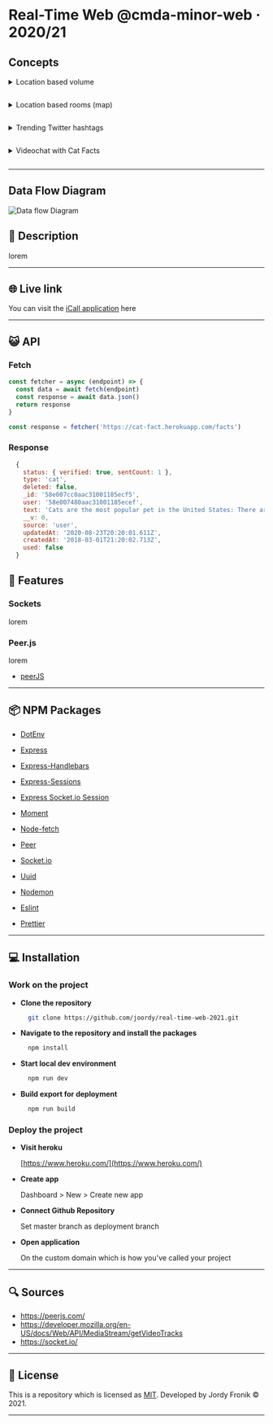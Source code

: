 # Real-Time Web @cmda-minor-web · 2020/21

## **Concepts**

<details style="margin: 1em 0;">
  <summary style="margin: 1em 0;">Location based volume</summary>

![Location based volume](https://user-images.githubusercontent.com/48051912/114401933-a5e2a280-9ba3-11eb-9f24-d344fb150063.png)

</details>

<details style="margin: 1em 0;">
  <summary style="margin: 1em 0;">Location based rooms (map)</summary>

![Location based rooms (map)](https://user-images.githubusercontent.com/48051912/114401928-a54a0c00-9ba3-11eb-9542-4e321f737c30.png)

</details>

<details style="margin: 1em 0;">
  <summary style="margin: 1em 0;">Trending Twitter hashtags</summary>

![Trending Twitter hashtags](https://user-images.githubusercontent.com/48051912/114401919-a418df00-9ba3-11eb-96a4-f957322c5011.png)

</details>

<details style="margin: 1em 0;">
  <summary style="margin: 1em 0;">Videochat with Cat Facts</summary>

Image Coming Soon

</details>

<!-- Possible ideas:

- Real time live coder (codepen?)
- Zoom/Skype clone
- Realtime editor
- Realtime order system (food orderning)
  - https://github.com/codersgyan/realtime-pizza-app-node-express-mongo
  - https://www.youtube.com/watch?v=Mor2c9RW1Oo&list=PLXQpH_kZIxTVRmXQN9J0Az76te5mAreLV&index=10
- Game (snake?)
  - https://www.youtube.com/watch?v=0zTY73khJPM
  https://www.youtube.com/watch?v=ppcBIHv_ZPs&t=2217s
- Chat room based on preferences -->

---

## **Data Flow Diagram**

![Data flow Diagram](https://user-images.githubusercontent.com/48051912/114943487-5b348500-9e46-11eb-886e-7b3e709e4975.png)

<!-- # https://asciiflow.com/#/

# - Teken alle grote componenten (client, server, API)

# - Schrijf onder elk component wat er in het datamodel aanwezig is

# - Teken de lijnen/pijlen voor data die tussen componenten gedeeld worden

# - Voeg de methode voor verkrijgen en versturen van data (pub/sub, http request/response, socket request/response, authorization, Oauth)

# - Voeg deze data-flow toe aan je readme -->

## 🔦 **Description**

lorem

---

## 🌐 **Live link**

You can visit the [iCall application](https://i-call.herokuapp.com/) here

---

## 😺 **API**

### **Fetch**

```js
const fetcher = async (endpoint) => {
  const data = await fetch(endpoint)
  const response = await data.json()
  return response
}

const response = fetcher('https://cat-fact.herokuapp.com/facts')
```

### **Response**

```js
  {
    status: { verified: true, sentCount: 1 },
    type: 'cat',
    deleted: false,
    _id: '58e007cc0aac31001185ecf5',
    user: '58e007480aac31001185ecef',
    text: 'Cats are the most popular pet in the United States: There are 88 million pet cats and 74 million dogs.',
    __v: 0,
    source: 'user',
    updatedAt: '2020-08-23T20:20:01.611Z',
    createdAt: '2018-03-01T21:20:02.713Z',
    used: false
  }
```

## 🚀 **Features**

### **Sockets**

lorem

### **Peer.js**

lorem

- [peerJS](https://peerjs.com/)

---

## 📦 **NPM Packages**

- [DotEnv](https://www.npmjs.com/package/dotenv)
- [Express](https://www.npmjs.com/package/express)
- [Express-Handlebars](https://www.npmjs.com/package/express-handlebars)
- [Express-Sessions](https://www.npmjs.com/package/express-sessions)
- [Express Socket.io Session](https://www.npmjs.com/package/express-socket.io-session)
- [Moment](https://www.npmjs.com/package/moment)
- [Node-fetch](https://www.npmjs.com/package/node-fetch)
- [Peer](https://www.npmjs.com/package/peer)
- [Socket.io](https://www.npmjs.com/package/socket.io)
- [Uuid](https://www.npmjs.com/package/uuid)

- [Nodemon](https://www.npmjs.com/package/nodemon)
- [Eslint](https://www.npmjs.com/package/eslint)
- [Prettier](https://www.npmjs.com/package/prettier)

---

## 💻 **Installation**

### **Work on the project**

- **Clone the repository**
  ```bash
    git clone https://github.com/joordy/real-time-web-2021.git
  ```
- **Navigate to the repository and install the packages**
  ```bash
    npm install
  ```
- **Start local dev environment**

  ```bash
    npm run dev
  ```

- **Build export for deployment**
  ```bash
    npm run build
  ```

### **Deploy the project**

- **Visit heroku**

  [https://www.heroku.com/](https://www.heroku.com/)

- **Create app**

  Dashboard > New > Create new app

- **Connect Github Repository**

  Set master branch as deployment branch

- **Open application**

  On the custom domain which is how you've called your project

---

## 🔍 **Sources**

- https://peerjs.com/
- https://developer.mozilla.org/en-US/docs/Web/API/MediaStream/getVideoTracks
- https://socket.io/

---

## 🔐 **License**

This is a repository which is licensed as [MIT](https://github.com/joordy/i-call/blob/master/LICENSE). Developed by Jordy Fronik ©️ 2021.

---

<!-- Here are some hints for your project! -->

<!-- Start out with a title and a description -->

<!-- Add a link to your live demo in Github Pages 🌐-->

<!-- ☝️ replace this description with a description of your own work -->

<!-- replace the code in the /docs folder with your own, so you can showcase your work with GitHub Pages 🌍 -->

<!-- Add a nice image here at the end of the week, showing off your shiny frontend 📸 -->

<!-- Maybe a table of contents here? 📚 -->

<!-- How about a section that describes how to install this project? 🤓 -->

<!-- ...but how does one use this project? What are its features 🤔 -->

<!-- What external data source is featured in your project and what are its properties 🌠 -->

<!-- This would be a good place for your data life cycle ♻️-->

<!-- Maybe a checklist of done stuff and stuff still on your wishlist? ✅ -->

<!-- How about a license here? 📜  -->
